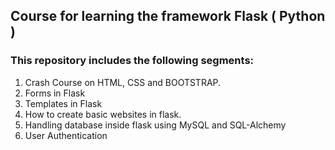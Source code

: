 ## Course for learning the framework Flask ( Python )

### This repository includes the following segments:
1. Crash Course on HTML, CSS and BOOTSTRAP.
2. Forms in Flask
3. Templates in Flask
4. How to create basic websites in flask.
5. Handling database inside flask using MySQL and SQL-Alchemy
6. User Authentication